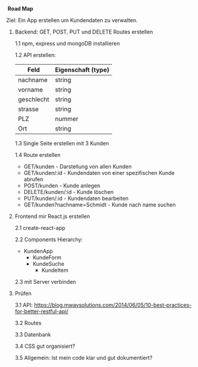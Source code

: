 ​							**Road Map**



Ziel: Ein App erstellen um Kundendaten zu verwalten.



1. Backend: GET, POST, PUT und DELETE Routes erstellen

   1.1 npm, express und mongoDB installieren

   1.2 API erstellen:

   | Feld       | Eigenschaft (type) |
   | ---------- | ------------------ |
   | nachname   | string             |
   | vorname    | string             |
   | geschlecht | string             |
   | strasse    | string             |
   | PLZ        | nummer             |
   | Ort        | string             |

   1.3 Single Seite erstellen mit 3 Kunden

   1.4 Route erstellen

   - GET/kunden -  Darstellung von allen Kunden
   - GET/kunden/:id - Kundendaten von einer spezifischen Kunde abrufen 
   - POST/kunden - Kunde anlegen
   - DELETE/kunden/:id - Kunde löschen
   - PUT/kunden/:id - Kundendaten bearbeiten
   - GET/kunden?nachname=Schmidt - Kunde nach name suchen

2. Frontend mir React.js erstellen

   2.1 create-react-app

   2.2 Components Hierarchy:

   - KundenApp
     - KundeForm
     - KundeSuche
       - KundeItem 

   2.3 mit Server verbinden

3. Prüfen

   3.1 API: https://blog.mwaysolutions.com/2014/06/05/10-best-practices-for-better-restful-api/

   3.2 Routes

   3.3 Datenbank

   3.4 CSS gut organisiert?

   3.5 Allgemein: Ist mein code klar und gut dokumentiert?
